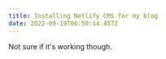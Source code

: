 ```yaml
---
title: Installing Netlify CMS for my blog
date: 2022-09-19T06:50:14.457Z
---
```

N﻿ot sure if it's working though.
